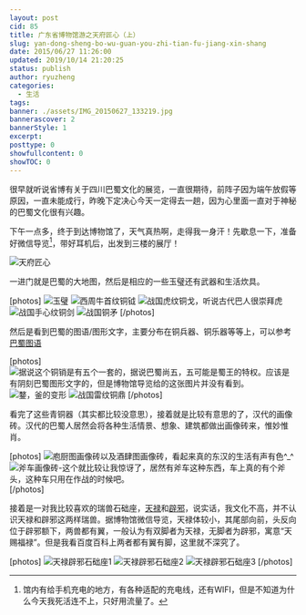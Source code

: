 ```yaml
---
layout: post
cid: 85
title: 广东省博物馆游之天府匠心（上）
slug: yan-dong-sheng-bo-wu-guan-you-zhi-tian-fu-jiang-xin-shang
date: 2015/06/27 11:26:00
updated: 2019/10/14 21:20:25
status: publish
author: ryuzheng
categories: 
  - 生活
tags: 
banner: ./assets/IMG_20150627_133219.jpg
bannerascover: 2
bannerStyle: 1
excerpt: 
posttype: 0
showfullcontent: 0
showTOC: 0
---
```



很早就听说省博有关于四川巴蜀文化的展览，一直很期待，前阵子因为端午放假等原因，一直未能成行，昨晚下定决心今天一定得去一趟，因为心里面一直对于神秘的巴蜀文化很有兴趣。

下午一点多，终于到达博物馆了，天气真热啊，走得我一身汗！先歇息一下，准备好微信导览[^1]，带好耳机后，出发到三楼的展厅！

![天府匠心](./assets/IMG_20150627_133219.jpg)

一进门就是巴蜀的大地图，然后是相应的一些玉璧还有武器和生活炊具。

[photos]
![玉璧](./assets/1.pic_hd.jpg)
![西周牛首纹铜钺](./assets/2.jpg)
![战国虎纹铜戈，听说古代巴人很崇拜虎](./assets/战国虎纹铜戈.jpg)
![战国手心纹铜剑](./assets/战国铜剑.jpg)
![战国铜矛](./assets/战国铜矛.jpg)
[/photos]

然后是看到巴蜀的图语/图形文字，主要分布在铜兵器、铜乐器等等上，可以参考[巴蜀图语](http://baike.baidu.com/view/876679.htm)

[photos]
![据说这个铜销是有五个一套的，据说巴蜀尚五，五可能是蜀王的特权。应该是有阴刻巴蜀图形文字的，但是博物馆导览给的这张图片并没有看到。](./assets/铜销.jpg)
![鍪，釜的变形](./assets/鍪.jpg)
![战国雷纹铜鼎](./assets/战国雷纹铜鼎.jpg)
[/photos]

看完了这些青铜器（其实都比较没意思），接着就是比较有意思的了，汉代的画像砖。汉代的巴蜀人居然会将各种生活情景、想象、建筑都做出画像砖来，惟妙惟肖。

[photos]
![庖厨图画像砖以及酒肆图画像砖，看起来真的东汉的生活有声有色^_^](./assets/IMG_20150627_134755.jpg)
![斧车画像砖-这个就比较让我惊讶了，居然有斧车这种东西，车上真的有个斧头，这种车只用在作战的时候吧。](./assets/IMG_20150627_135015.jpg)
[/photos]

接着是一对我比较喜欢的瑞兽石础座，[天禄](http://baike.baidu.com/subview/302217/6241886.htm)和[辟邪](http://baike.baidu.com/subview/119172/8136926.htm)，说实话，我文化不高，并不认识天禄和辟邪这两样瑞兽。据博物馆微信导览，天禄体较小，其尾部向前，头反向位于辟邪额下，两兽都有翼，一般认为有双脚者为天禄，无脚者为辟邪，寓意“天赐福禄”。但是我看百度百科上两者都有翼有脚，这里就不深究了。

[photos]
![天禄辟邪石础座1](./assets/IMG_20150627_135037.jpg)
![天禄辟邪石础座2](./assets/IMG_20150627_135044.jpg)
![天禄辟邪石础座3](./assets/IMG_20150627_135050.jpg)
[/photos]

[^1]: 馆内有给手机充电的地方，有各种适配的充电线，还有WIFI，但是不知道为什么今天我死活连不上，只好用流量了。